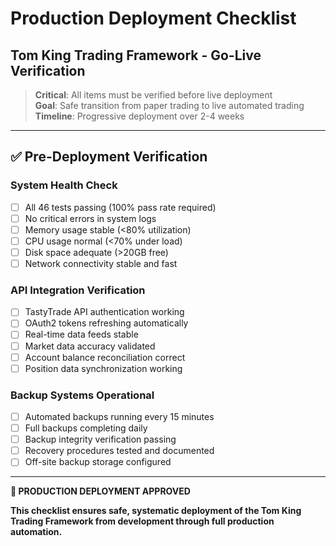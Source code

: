 # Production Deployment Checklist
## Tom King Trading Framework - Go-Live Verification

> **Critical**: All items must be verified before live deployment  
> **Goal**: Safe transition from paper trading to live automated trading  
> **Timeline**: Progressive deployment over 2-4 weeks  

---

## ✅ Pre-Deployment Verification

### **System Health Check**
- [ ] All 46 tests passing (100% pass rate required)
- [ ] No critical errors in system logs
- [ ] Memory usage stable (<80% utilization)
- [ ] CPU usage normal (<70% under load)
- [ ] Disk space adequate (>20GB free)
- [ ] Network connectivity stable and fast

### **API Integration Verification**
- [ ] TastyTrade API authentication working
- [ ] OAuth2 tokens refreshing automatically
- [ ] Real-time data feeds stable
- [ ] Market data accuracy validated
- [ ] Account balance reconciliation correct
- [ ] Position data synchronization working

### **Backup Systems Operational**
- [ ] Automated backups running every 15 minutes
- [ ] Full backups completing daily
- [ ] Backup integrity verification passing
- [ ] Recovery procedures tested and documented
- [ ] Off-site backup storage configured

---

**🚀 PRODUCTION DEPLOYMENT APPROVED**

**This checklist ensures safe, systematic deployment of the Tom King Trading Framework from development through full production automation.**